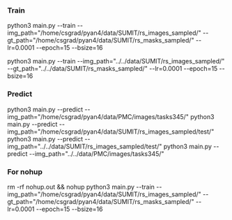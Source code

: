 ### Train
python3 main.py --train --img_path="/home/csgrad/pyan4/data/SUMIT/rs_images_sampled/" --gt_path="/home/csgrad/pyan4/data/SUMIT/rs_masks_sampled/" --lr=0.0001 --epoch=15 --bsize=16

python3 main.py --train --img_path="../../data/SUMIT/rs_images_sampled/" --gt_path="../../data/SUMIT/rs_masks_sampled/" --lr=0.0001 --epoch=15 --bsize=16

### Predict 
python3 main.py --predict --img_path="/home/csgrad/pyan4/data/PMC/images/tasks345/" 
python3 main.py --predict --img_path="/home/csgrad/pyan4/data/SUMIT/rs_images_sampled/test/" 
python3 main.py --predict --img_path="../../data/SUMIT/rs_images_sampled/test/" 
python3 main.py --predict --img_path="../../data/PMC/images/tasks345/" 

### For nohup
rm -rf nohup.out && nohup python3 main.py --train --img_path="/home/csgrad/pyan4/data/SUMIT/rs_images_sampled/" --gt_path="/home/csgrad/pyan4/data/SUMIT/rs_masks_sampled/" --lr=0.0001 --epoch=15 --bsize=16